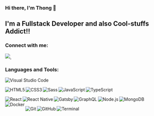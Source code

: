 ### Hi there, I'm Thong 👋
## I'm a Fullstack Developer and also Cool-stuffs Addict!! 

### Connect with me:
<p align='left'>
  <a href="https://www.linkedin.com/in/thong-phan-1a00581b4/">
    <img src="https://img.shields.io/badge/linkedin-%230077B5.svg?&style=for-the-badge&logo=linkedin&logoColor=white" />
  </a>&nbsp;&nbsp;
</p>

### Languages and Tools:

<p align="left" >
  <img alt="Visual Studio Code" src="https://img.shields.io/badge/Visual_Studio_Code-0078D4?style=for-the-badge&logo=visual%20studio%20code&logoColor=white" />
</p>

<p>
  <img align="left" alt="HTML5" src="https://img.shields.io/badge/HTML5-E34F26?style=for-the-badge&logo=html5&logoColor=white" />
  <img align="left" alt="CSS3"  src="https://img.shields.io/badge/CSS3-1572B6?style=for-the-badge&logo=css3&logoColor=white" />
  <img align="left" alt="Sass"  src="https://img.shields.io/badge/Sass-CC6699?style=for-the-badge&logo=sass&logoColor=white" />
  <img align="left" alt="JavaScript" src="https://img.shields.io/badge/JavaScript-323330?style=for-the-badge&logo=javascript&logoColor=F7DF1E" />
  <img align="left" alt="TypeScript" src="https://img.shields.io/badge/TypeScript-007ACC?style=for-the-badge&logo=typescript&logoColor=white" />
</p>
<br/>
<p align='center'>
  <img align="left" alt="React" src="https://img.shields.io/badge/React-20232A?style=for-the-badge&logo=react&logoColor=61DAFB" />
  <img align="left" alt="React Native" src="https://img.shields.io/badge/React_Native-20232A?style=for-the-badge&logo=react&logoColor=61DAFB" />
  <img align="left" alt="Gatsby" src="https://img.shields.io/badge/Gatsby-663399?style=for-the-badge&logo=gatsby&logoColor=white" />
  <img align="left" alt="GraphQL" src="https://img.shields.io/badge/GraphQl-E10098?style=for-the-badge&logo=graphql&logoColor=white" />
  <img align="left" alt="Node.js" src="https://img.shields.io/badge/Node.js-339933?style=for-the-badge&logo=nodedotjs&logoColor=white" />
  <img align="left" alt="MongoDB" src="https://img.shields.io/badge/MongoDB-white?style=for-the-badge&logo=mongodb&logoColor=4EA94B" />
  <img align="left" alt="Docker" src="https://img.shields.io/badge/Docker-2CA5E0?style=for-the-badge&logo=docker&logoColor=white" />
</p>
<br/>
<p>
  <img align="left" alt="Git" src="https://img.shields.io/badge/Git-F05032?style=for-the-badge&logo=git&logoColor=white" />
  <img align="left" alt="GitHub" src="https://img.shields.io/badge/GitHub-100000?style=for-the-badge&logo=github&logoColor=white" />
  <img align="left" alt="Terminal" src="https://img.shields.io/badge/Shell_Script-121011?style=for-the-badge&logo=gnu-bash&logoColor=white" />
</p>
